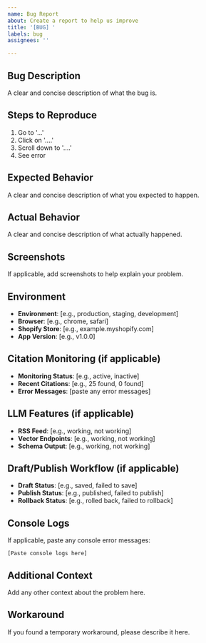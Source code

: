 ```yaml
---
name: Bug Report
about: Create a report to help us improve
title: '[BUG] '
labels: bug
assignees: ''

---
```


## Bug Description
A clear and concise description of what the bug is.

## Steps to Reproduce
1. Go to '...'
2. Click on '....'
3. Scroll down to '....'
4. See error

## Expected Behavior
A clear and concise description of what you expected to happen.

## Actual Behavior
A clear and concise description of what actually happened.

## Screenshots
If applicable, add screenshots to help explain your problem.

## Environment
- **Environment**: [e.g., production, staging, development]
- **Browser**: [e.g., chrome, safari]
- **Shopify Store**: [e.g., example.myshopify.com]
- **App Version**: [e.g., v1.0.0]

## Citation Monitoring (if applicable)
- **Monitoring Status**: [e.g., active, inactive]
- **Recent Citations**: [e.g., 25 found, 0 found]
- **Error Messages**: [paste any error messages]

## LLM Features (if applicable)
- **RSS Feed**: [e.g., working, not working]
- **Vector Endpoints**: [e.g., working, not working]
- **Schema Output**: [e.g., working, not working]

## Draft/Publish Workflow (if applicable)
- **Draft Status**: [e.g., saved, failed to save]
- **Publish Status**: [e.g., published, failed to publish]
- **Rollback Status**: [e.g., rolled back, failed to rollback]

## Console Logs
If applicable, paste any console error messages:
```
[Paste console logs here]
```

## Additional Context
Add any other context about the problem here.

## Workaround
If you found a temporary workaround, please describe it here.